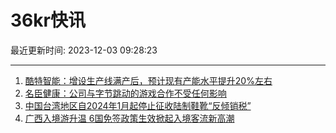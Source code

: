 # 36kr快讯

最近更新时间: 2023-12-03 09:28:23

--- 
1. [酷特智能：增设生产线满产后，预计现有产能水平提升20%左右](https://www.36kr.com/newsflashes/2544309448615429) 
2. [名臣健康：公司与字节跳动的游戏合作不受任何影响](https://www.36kr.com/newsflashes/2544328797578755) 
3. [中国台湾地区自2024年1月起停止征收陆制鞋靴“反倾销税”](https://www.36kr.com/newsflashes/2544339465791233) 
4. [广西入境游升温 6国免签政策生效掀起入境客流新高潮](https://www.36kr.com/newsflashes/2544348703155970) 
